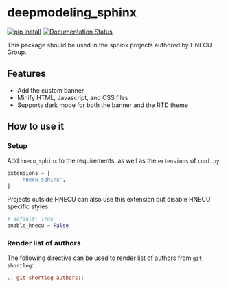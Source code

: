 # deepmodeling_sphinx

[![pip install](https://img.shields.io/pypi/dm/hnecu_sphinx?label=pip%20install&logo=pypi)](https://pypi.org/project/hnecu_sphinx)
[![Documentation Status](https://readthedocs.org/projects/hnecu-sphinx/badge/)](https://hnecu-sphinx.readthedocs.io/)

This package should be used in the sphinx projects authored by HNECU Group.

## Features

- Add the custom banner
- Minify HTML, Javascript, and CSS files
- Supports dark mode for both the banner and the RTD theme

## How to use it

### Setup

Add `hnecu_sphinx` to the requirements, as well as the `extensions` of `conf.py`:

```py
extensions = [
    'hnecu_sphinx',
]
```

Projects outside HNECU can also use this extension but disable HNECU specific styles.

```py
# default: True
enable_hnecu = False
```

### Render list of authors

The following directive can be used to render list of authors from `git shortlog`:

```rst
.. git-shortlog-authors::

```
